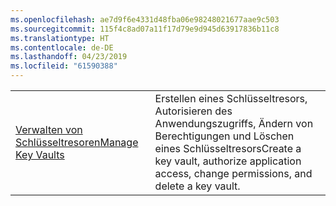 ```yaml
---
ms.openlocfilehash: ae7d9f6e4331d48fba06e98248021677aae9c503
ms.sourcegitcommit: 115f4c8ad07a11f17d79e9d945d63917836b11c8
ms.translationtype: HT
ms.contentlocale: de-DE
ms.lasthandoff: 04/23/2019
ms.locfileid: "61590388"
---
```

|  |  |
|---------|---------|
| <span data-ttu-id="88038-101">[Verwalten von Schlüsseltresoren][1]</span><span class="sxs-lookup"><span data-stu-id="88038-101">[Manage Key Vaults][1]</span></span> | <span data-ttu-id="88038-102">Erstellen eines Schlüsseltresors, Autorisieren des Anwendungszugriffs, Ändern von Berechtigungen und Löschen eines Schlüsseltresors</span><span class="sxs-lookup"><span data-stu-id="88038-102">Create a key vault, authorize application access, change permissions, and delete a key vault.</span></span> |

[1]: https://azure.microsoft.com/resources/samples/key-vault-java-manage-key-vaults/
